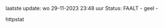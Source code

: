 laatste update: 
wo 29-11-2023 23:48   uur 
Status: FAALT - geel - 
<div class="service Y">httpstat</div>